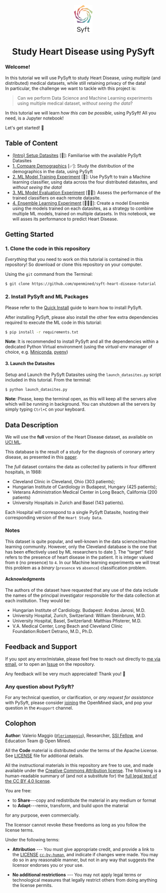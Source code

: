 <div align="center">
  <img alt="Syft Logo" src="./Syft-Logo-Stacked.png" style="max-width: 60px;">
  <h1><strong>Study Heart Disease using PySyft</strong></h1>
</div>

### Welcome! 

In this tutorial we will use PySyft to study Heart Disease, using _multiple_ (and distributed) medical datasets, 
while still retaining privacy of the data!
<br>
In particular, the challenge we want to tackle with this project is:

> Can we perform Data Science and Machine Learning experiments using multiple medical dataset, _without seeing the data_?

In this tutorial we will learn _how this can be possible_, using PySyft! All you need, is a Jupyter notebook!
<br>

Let's get started! 🚀

## Table of Content

- [(Intro) Setup Datasites](./00-Setup-Datasites.ipynb) [🧭]: 
    Familiarise with the available PySyft Datasites
- [1. Compare Demographics](./01-Compare-Demographics.ipynb) [✅]: 
    Study the distribution of the demographics in the data, using PySyft 
- [2. ML Model Training Experiment](./02-Model-Training-Experiment.ipynb) [🌟]: 
    Use PySyft to train a Machine learning classifier, using data across the four distributed datasites, and _without seeing the data_!
- [3. ML Model Evaluation Experiment](./03-Model-Evaluation-Experiment.ipynb) [🌟🌟]:
    Assess the performance of the trained classifiers on each remote datasite.
- [4. Ensemble Learning Experiment](./04-Ensemble-learning-Experiment.ipynb) [🌟🌟🌟]:
    Create a model Ensemble using the models trained on each datasites, as a strategy to combine multiple ML models, trained on multiple datasets. In this notebook, we will asses its performance to predict Heart Disease.

## Getting Started

### 1. Clone the code in this repository

_Everything_ that you need to work on this tutorial is contained in this
repository! So download or clone this repository on your computer.

Using the `git` command from the Terminal:

```bash
$ git clone https://github.com/openmined/syft-heart-disease-tutorial
```

### 2. Install PySyft and ML Packages

Please refer to the [Quick Install](https://docs.openmined.org/en/latest/quick-install.html) guide to learn how to install PySyft. 

After installing PySyft, please also install the other few extra dependencies required to execute the ML code in this tutorial:

```bash
$ pip install -r requirements.txt
```

**Note**: It is recommended to install PySyft and all the dependencies within a dedicated Python Virtual environment 
(using the _virtual-env_ manager of choice, e.g. [Miniconda](https://docs.anaconda.com/miniconda/), [pyenv](https://github.com/pyenv/pyenv))

#### 3. Launch the Datasites

Setup and Launch the PySyft Datasites using the `launch_datasites.py` script included in this tutorial. From the terminal:

```bash
$ python launch_datasites.py
```

**Note**: Please, keep the terminal open, as this will keep all the servers alive which will be running in background. You can shutdown all the servers by simply typing `Ctrl+C` on your keyboard.

## Data Description

We will use the **full** version of the Heart Disease dataset, as available on [UCI ML](https://archive.ics.uci.edu/dataset/45/heart+disease).

This database is the result of a study for the diagnosis of coronary artery disease, as presented in this [paper](https://www.semanticscholar.org/paper/International-application-of-a-new-probability-for-Detrano-J%C3%A1nosi/a7d714f8f87bfc41351eb5ae1e5472f0ebbe0574).

The _full_ dataset contains the data as collected by patients in four different hospitals, in 1988: 
- Cleveland Clinic in Cleveland, Ohio (303 patients);
- Hungarian Institute of Cardiology in Budapest, Hungary (425 patients);
- Veterans Administration Medical Center in Long Beach, California (200 patients)
- University Hospitals in Zurich and Basel (143 patients).

Each Hospital will correspond to a single PySyft Datasite, hosting their corresponding version of the `Heart Study Data`.

### Notes

This dataset is quite popular, and well-known in the data science/machine learning community. However, only the Cleveland database is the one that has been effectively used by ML researchers to date [1](https://archive.ics.uci.edu/dataset/45/heart+disease). The "target" field refers to the presence of heart disease in the patient.  It is integer valued from `0` (no presence) to `4`. In our Machine learning experiments we will treat this problem as a _binary_ (`presence` vs `absence`) classification problem.

#### Acknowledgments

The authors of the dataset have requested that any use of the data include the names of the principal investigator responsible for the data collection at each institution. They would be:

- Hungarian Institute of Cardiology. Budapest: Andras Janosi, M.D.
- University Hospital, Zurich, Switzerland: William Steinbrunn, M.D.
- University Hospital, Basel, Switzerland: Matthias Pfisterer, M.D.
- V.A. Medical Center, Long Beach and Cleveland Clinic Foundation:Robert Detrano, M.D., Ph.D.

## Feedback and Support

If you spot any error/mistake, please feel free to reach out directly to [me via email](mailto:valerio@openmined.org?subject=PySyft%20%HD%20Tutorial%20Issue), or to open an [Issue](http://github.com/openmined/syft-heart-disease-tutorial/issues) on the repository.

Any feedback will be very much appreciated! Thank you! 🙏

### Any question about PySyft? 

For any technical question, or clarification, or _any request for assistance_ with PySyft, please consider 
[joining](https://bit.ly/join-om-slack) the OpenMined slack, and pop your question in the `#support` channel.


## Colophon

**Author**: Valerio Maggio ([`@leriomaggio`](https://twitter.com/leriomaggio)),
Researcher, [SSI Fellow](https://www.software.ac.uk/about/fellows/valerio-maggio),
and Education Team @ Open Mined.

All the **Code** material is distributed under the terms of the Apache License. See [LICENSE](./LICENSE) file for additional details.

All the instructional materials in this repository are free to use, and made available under the [Creative Commons Attribution
license](https://creativecommons.org/licenses/by/4.0/). The following is a human-readable summary of (and not a substitute for) the [full legal text of the CC BY 4.0
license](https://creativecommons.org/licenses/by/4.0/legalcode).

You are free:

* to **Share**---copy and redistribute the material in any medium or format
* to **Adapt**---remix, transform, and build upon the material

for any purpose, even commercially.

The licensor cannot revoke these freedoms as long as you follow the
license terms.

Under the following terms:

* **Attribution** --- You must give appropriate credit, and provide a link to the
  [LICENSE](https://github.com/openmined/syft-heart-tutorial/LICENSE) [`cc-by-human`](https://creativecommons.org/licenses/by/4.0/),
  and indicate if changes were made.
  You may do so in any reasonable manner, but not in any way that suggests the
  licensor endorses you or your use.
  
* **No additional restrictions** --- You may not apply legal terms or
technological measures that legally restrict others from doing
anything the license permits.






